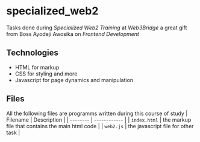 # specialized_web2
Tasks done during *Specialized Web2 Training* at *Web3Bridge* a great gift from Boss Ayodeji Awosika on *Frontend Development*
## Technologies
* HTML for markup
* CSS for styling and more
* Javascript for page dynamics and manipulation
## Files
All the following files are programms written during this course of study
| Filename | Description |
| -------- | ------------ |
| `index.html` | the markup file that contains the main html code |
| `web2.js` | the javascript file for other task |
